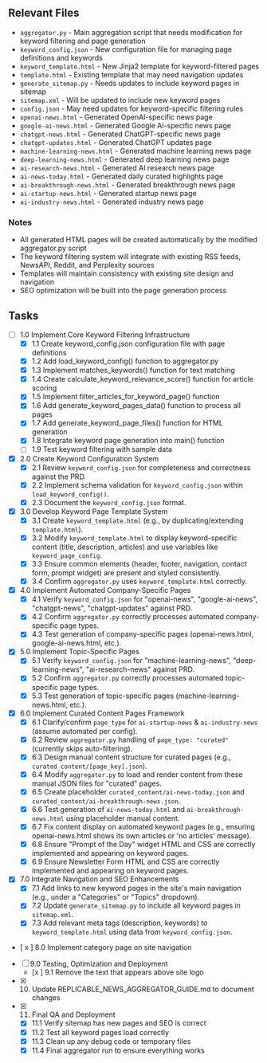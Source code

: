 ## Relevant Files

- `aggregator.py` - Main aggregation script that needs modification for keyword filtering and page generation
- `keyword_config.json` - New configuration file for managing page definitions and keywords
- `keyword_template.html` - New Jinja2 template for keyword-filtered pages
- `template.html` - Existing template that may need navigation updates
- `generate_sitemap.py` - Needs updates to include keyword pages in sitemap
- `sitemap.xml` - Will be updated to include new keyword pages
- `config.json` - May need updates for keyword-specific filtering rules
- `openai-news.html` - Generated OpenAI-specific news page
- `google-ai-news.html` - Generated Google AI-specific news page
- `chatgpt-news.html` - Generated ChatGPT-specific news page
- `chatgpt-updates.html` - Generated ChatGPT updates page
- `machine-learning-news.html` - Generated machine learning news page
- `deep-learning-news.html` - Generated deep learning news page
- `ai-research-news.html` - Generated AI research news page
- `ai-news-today.html` - Generated daily curated highlights page
- `ai-breakthrough-news.html` - Generated breakthrough news page
- `ai-startup-news.html` - Generated startup news page
- `ai-industry-news.html` - Generated industry news page

### Notes

- All generated HTML pages will be created automatically by the modified aggregator.py script
- The keyword filtering system will integrate with existing RSS feeds, NewsAPI, Reddit, and Perplexity sources
- Templates will maintain consistency with existing site design and navigation
- SEO optimization will be built into the page generation process

## Tasks

- [ ] 1.0 Implement Core Keyword Filtering Infrastructure
  - [x] 1.1 Create keyword_config.json configuration file with page definitions
  - [x] 1.2 Add load_keyword_config() function to aggregator.py
  - [x] 1.3 Implement matches_keywords() function for text matching
  - [x] 1.4 Create calculate_keyword_relevance_score() function for article scoring
  - [x] 1.5 Implement filter_articles_for_keyword_page() function
  - [x] 1.6 Add generate_keyword_pages_data() function to process all pages
  - [x] 1.7 Add generate_keyword_page_files() function for HTML generation
  - [x] 1.8 Integrate keyword page generation into main() function
  - [ ] 1.9 Test keyword filtering with sample data
- [x] 2.0 Create Keyword Configuration System
  - [x] 2.1 Review `keyword_config.json` for completeness and correctness against the PRD.
  - [x] 2.2 Implement schema validation for `keyword_config.json` within `load_keyword_config()`.
  - [x] 2.3 Document the `keyword_config.json` format.
- [x] 3.0 Develop Keyword Page Template System
  - [x] 3.1 Create `keyword_template.html` (e.g., by duplicating/extending `template.html`).
  - [x] 3.2 Modify `keyword_template.html` to display keyword-specific content (title, description, articles) and use variables like `keyword_page_config`.
  - [x] 3.3 Ensure common elements (header, footer, navigation, contact form, prompt widget) are present and styled consistently.
  - [x] 3.4 Confirm `aggregator.py` uses `keyword_template.html` correctly.
- [x] 4.0 Implement Automated Company-Specific Pages
  - [x] 4.1 Verify `keyword_config.json` for "openai-news", "google-ai-news", "chatgpt-news", "chatgpt-updates" against PRD.
  - [x] 4.2 Confirm `aggregator.py` correctly processes automated company-specific page types.
  - [x] 4.3 Test generation of company-specific pages (openai-news.html, google-ai-news.html, etc.).
- [x] 5.0 Implement Topic-Specific Pages
  - [x] 5.1 Verify `keyword_config.json` for "machine-learning-news", "deep-learning-news", "ai-research-news" against PRD.
  - [x] 5.2 Confirm `aggregator.py` correctly processes automated topic-specific page types.
  - [x] 5.3 Test generation of topic-specific pages (machine-learning-news.html, etc.).
- [x] 6.0 Implement Curated Content Pages Framework
  - [x] 6.1 Clarify/confirm `page_type` for `ai-startup-news` & `ai-industry-news` (assume automated per config).
  - [x] 6.2 Review `aggregator.py` handling of `page_type: "curated"` (currently skips auto-filtering).
  - [x] 6.3 Design manual content structure for curated pages (e.g., `curated_content/[page_key].json`).
  - [x] 6.4 Modify `aggregator.py` to load and render content from these manual JSON files for "curated" pages.
  - [x] 6.5 Create placeholder `curated_content/ai-news-today.json` and `curated_content/ai-breakthrough-news.json`.
  - [x] 6.6 Test generation of `ai-news-today.html` and `ai-breakthrough-news.html` using placeholder manual content.
  - [x] 6.7 Fix content display on automated keyword pages (e.g., ensuring openai-news.html shows its own articles or 'no articles' message).
  - [x] 6.8 Ensure "Prompt of the Day" widget HTML and CSS are correctly implemented and appearing on keyword pages.
  - [x] 6.9 Ensure Newsletter Form HTML and CSS are correctly implemented and appearing on keyword pages.
- [x] 7.0 Integrate Navigation and SEO Enhancements
  - [x] 7.1 Add links to new keyword pages in the site's main navigation (e.g., under a "Categories" or "Topics" dropdown).
  - [x] 7.2 Update `generate_sitemap.py` to include all keyword pages in `sitemap.xml`.
  - [x] 7.3 Add relevant meta tags (description, keywords) to `keyword_template.html` using data from `keyword_config.json`.
- [ x ] 8.0 Implement category page on site navigation 
- [ ] 9.0 Testing, Optimization and Deployment
  - [x ] 9.1 Remove the text that appears above site logo 
- [x] 10. Update REPLICABLE_NEWS_AGGREGATOR_GUIDE.md to document changes
- [x] 11. Final QA and Deployment
  - [x] 11.1 Verify sitemap has new pages and SEO is correct
  - [x] 11.2 Test all keyword pages load correctly
  - [x] 11.3 Clean up any debug code or temporary files
  - [x] 11.4 Final aggregator run to ensure everything works